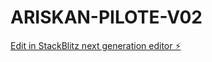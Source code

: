 # ARISKAN-PILOTE-V02

[Edit in StackBlitz next generation editor ⚡️](https://stackblitz.com/~/github.com/AnysTEK/ARISKAN-PILOTE-V02)